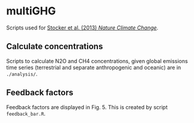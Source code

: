 # multiGHG

Scripts used for [Stocker et al. (2013) *Nature Climate Change*](https://doi.org/10.1038/nclimate1864).

## Calculate concentrations

Scripts to calculate N2O and CH4 concentrations, given global emissions time series (terrestrial and separate anthropogenic and oceanic) are in `./analysis/`.

## Feedback factors

Feedback factors are displayed in Fig. 5. This is created by script `feedback_bar.R`.
